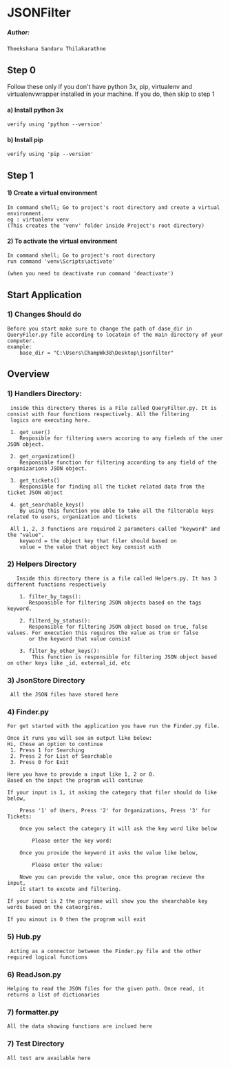 # JSONFilter

##### Author:
    Theekshana Sandaru Thilakarathne

## Step 0
Follow these only if you don't have python 3x, pip, virtualenv and virtualenvwrapper installed in your machine.
If you do, then skip to step 1
#### a) Install python 3x
	verify using 'python --version'
#### b) Install pip
	verify using 'pip --version'

## Step 1
#### 1) Create a virtual environment
	In command shell; Go to project's root directory and create a virtual environment.
	eg : virtualenv venv
	(This creates the 'venv' folder inside Project's root directory)

#### 2) To activate the virtual environment
	In command shell; Go to project's root directory
	run command 'venv\Scripts\activate'

	(when you need to deactivate run command 'deactivate')

## Start Application
### 1) Changes Should do
    Before you start make sure to change the path of dase_dir in QueryFiler.py file according to locatoin of the main directory of your computer.
    example:
        base_dir = "C:\Users\ChampWk38\Desktop\jsonfilter"
    
## Overview
### 1) Handlers Directory:
     inside this directory theres is a File called QueryFilter.py. It is consist with four functions respectively. All the filtering
     logics are executing here.
     
     1. get_user()
        Resposible for filtering users accoring to any fieleds of the user JSON object. 
       
     2. get_organization()
        Responsible function for filtering according to any field of the organizarions JSON object.
     
     3. get_tickets()
        Responsible for finding all the ticket related data from the ticket JSON object
      
     4. get_searchable_keys()
        By using this function you able to take all the filterable keys related to users, organization and tickets
     
     All 1, 2, 3 functions are required 2 parameters called "keyword" and the "value". 
        keyword = the object key that filer should based on
        value = the value that object key consist with

### 2) Helpers Directory
       Inside this directory there is a file called Helpers.py. It has 3 different functions respectively
       
        1. filter_by_tags():
           Responsible for filtering JSON objects based on the tags keyword.
           
        2. filterd_by_status():
           Responsible for filtering JSON object based on true, false values. For execution this requires the value as true or false
           or the keyword that value consist
           
        3. filter_by_other_keys():
            This function is responsible for filtering JSON object based on other keys like _id, external_id, etc

### 3) JsonStore Directory
     All the JSON files have stored here

### 4) Finder.py    
    For get started with the application you have run the Finder.py file.
    
    Once it runs you will see an output like below:
    Hi, Chose an option to continue
     1. Press 1 for Searching
     2. Press 2 for List of Searchable
     3. Press 0 for Exit
   
    Here you have to provide a input like 1, 2 or 0.
    Based on the input the program will continue
    
    If your input is 1, it asking the category that filer should do like below,
    
        Press '1' of Users, Press '2' for Organizations, Press '3' for Tickets: 
        
        Once you select the category it will ask the key word like below 
        
            Please enter the key word: 
            
        Once you provide the keyword it asks the value like below,
        
            Please enter the value: 
           
        Nowe you can provide the value, once ths program recieve the input,
        it start to excute and filtering.
    
    If your input is 2 the programe will show you the shearchable key words based on the cateorgires.
    
    If you ainout is 0 then the program will exit

### 5) Hub.py
     Acting as a connector between the Finder.py file and the other required logical functions

### 6) ReadJson.py
    Helping to read the JSON files for the given path. Once read, it returns a list of dictionaries
    
### 7) formatter.py
    All the data showing functions are inclued here

### 7) Test Directory
    All test are available here
     